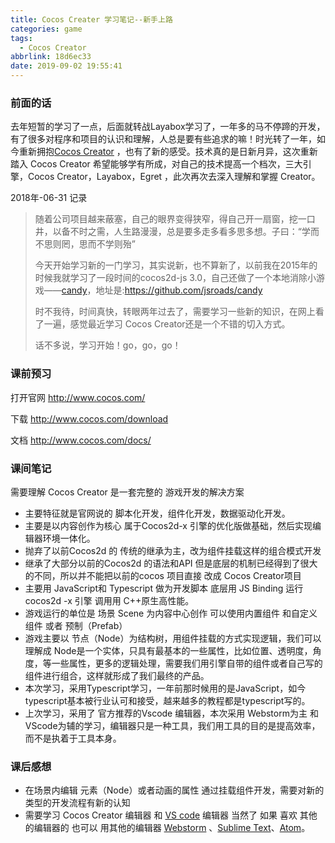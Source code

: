 ```yaml
---
title: Cocos Creater 学习笔记--新手上路
categories: game
tags:
  - Cocos Creator
abbrlink: 18d6ec33
date: 2019-09-02 19:55:41
---
```


### 前面的话

去年短暂的学习了一点，后面就转战Layabox学习了，一年多的马不停蹄的开发，有了很多对程序和项目的认识和理解，人总是要有些追求的嘛！时光转了一年，如今重新拥抱[Cocos Creator](https://www.cocos.com/docs) ，也有了新的感受。技术真的是日新月异，这次重新踏入 Cocos Creator 希望能够学有所成，对自己的技术提高一个档次，三大引擎，Cocos Creator，Layabox，Egret ，此次再次去深入理解和掌握 Creator。

<!-- more -->

2018年-06-31 记录

> 随着公司项目越来蔽塞，自己的眼界变得狭窄，得自己开一扇窗，挖一口井，以备不时之需，人生路漫漫，总是要多走多看多思多想。子曰：“学而不思则罔，思而不学则殆”
>
> 今天开始学习新的一门学习，其实说新，也不算新了，以前我在2015年的时候我就学习了一段时间的cocos2d-js 3.0，自己还做了一个本地消除小游戏——[candy](https://github.com/jsroads/candy)，地址是:<https://github.com/jsroads/candy>
>
> 时不我待，时间真快，转眼两年过去了，需要学习一些新的知识，在网上看了一遍，感觉最近学习 Cocos Creator还是一个不错的切入方式。
>
> 话不多说，学习开始！go，go，go！
>

### 课前预习

打开官网 <http://www.cocos.com/>

下载 <http://www.cocos.com/download>

文档 <http://www.cocos.com/docs/>

### 课间笔记

需要理解 Cocos Creator 是一套完整的 游戏开发的解决方案

- 主要特征就是官网说的 脚本化开发，组件化开发，数据驱动化开发。
- 主要是以内容创作为核心 属于Cocos2d-x 引擎的优化版做基础，然后实现编辑器环境一体化。
- 抛弃了以前Cocos2d 的 传统的继承为主，改为组件挂载这样的组合模式开发
- 继承了大部分以前的Cocos2d 的语法和API 但是底层的机制已经得到了很大的不同，所以并不能把以前的cocos 项目直接 改成 Cocos Creator项目
- 主要用 JavaScript和 Typescript 做为开发脚本 底层用 JS Binding 运行 cocos2d -x 引擎 调用用 C++原生高性能。
- 游戏运行的单位是 场景 Scene 为内容中心创作 可以使用内置组件 和自定义组件 或者 预制（Prefab）
- 游戏主要以 节点（Node）为结构树，用组件挂载的方式实现逻辑，我们可以理解成 Node是一个实体，只具有最基本的一些属性，比如位置、透明度，角度，等一些属性，更多的逻辑处理，需要我们用引擎自带的组件或者自己写的组件进行组合，这样就形成了我们最终的产品。
- 本次学习，采用Typescript学习，一年前那时候用的是JavaScript，如今typescript基本被行业认可和接受，越来越多的教程都是typescript写的。
- 上次学习，采用了 官方推荐的Vscode 编辑器，本次采用 Webstorm为主 和VScode为辅的学习，编辑器只是一种工具，我们用工具的目的是提高效率，而不是执着于工具本身。

### 课后感想

- 在场景内编辑 元素（Node）或者动画的属性 通过挂载组件开发，需要对新的类型的开发流程有新的认知
- 需要学习 Cocos Creator 编辑器 和 [VS code](https://code.visualstudio.com/) 编辑器 当然了 如果 喜欢 其他的编辑器的 也可以 用其他的编辑器 [Webstorm](https://www.jetbrains.com/webstorm/) 、[Sublime Text](http://www.sublimetext.com/)、[Atom](https://atom.io/)。